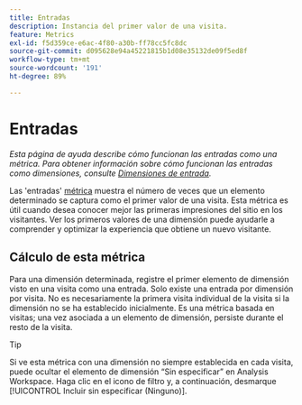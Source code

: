 ```yaml
---
title: Entradas
description: Instancia del primer valor de una visita.
feature: Metrics
exl-id: f5d359ce-e6ac-4f80-a30b-ff78cc5fc8dc
source-git-commit: d095628e94a45221815b1d08e35132de09f5ed8f
workflow-type: tm+mt
source-wordcount: '191'
ht-degree: 89%

---
```


# Entradas

*Esta página de ayuda describe cómo funcionan las entradas como una métrica. Para obtener información sobre cómo funcionan las entradas como dimensiones, consulte [Dimensiones de entrada](../dimensions/entry-dimensions.md).*

Las &#39;entradas&#39; [métrica](overview.md) muestra el número de veces que un elemento determinado se captura como el primer valor de una visita. Esta métrica es útil cuando desea conocer mejor las primeras impresiones del sitio en los visitantes. Ver los primeros valores de una dimensión puede ayudarle a comprender y optimizar la experiencia que obtiene un nuevo visitante.

## Cálculo de esta métrica

Para una dimensión determinada, registre el primer elemento de dimensión visto en una visita como una entrada. Solo existe una entrada por dimensión por visita. No es necesariamente la primera visita individual de la visita si la dimensión no se ha establecido inicialmente. Es una métrica basada en visitas; una vez asociada a un elemento de dimensión, persiste durante el resto de la visita.

>[!TIP]
>
>Si ve esta métrica con una dimensión no siempre establecida en cada visita, puede ocultar el elemento de dimensión “Sin especificar” en Analysis Workspace. Haga clic en el icono de filtro y, a continuación, desmarque [!UICONTROL Incluir sin especificar (Ninguno)].
